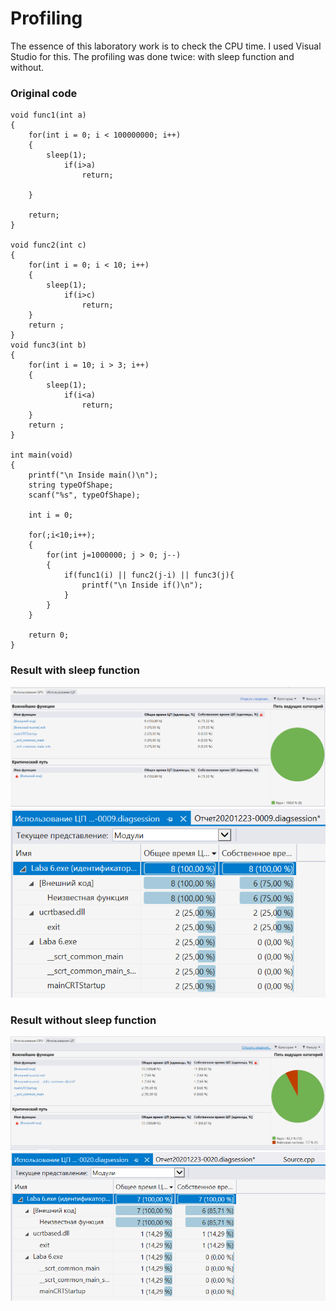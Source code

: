 # Profiling
The essence of this laboratory work is to check the CPU time. I used Visual Studio for this. The profiling was done twice: with sleep function and without. 
### Original code 

```
void func1(int a)
{
    for(int i = 0; i < 100000000; i++)
	{
		sleep(1);
			if(i>a)
				return;
		
	}

    return;
}

void func2(int c)
{
    for(int i = 0; i < 10; i++)
	{
		sleep(1);
			if(i>c)
				return;
	}
    return ;
}
void func3(int b)
{
    for(int i = 10; i > 3; i++)
	{
		sleep(1);
			if(i<a)
				return;
	}
    return ;
}

int main(void)
{
    printf("\n Inside main()\n");
	string typeOfShape;
	scanf("%s", typeOfShape);
	
    int i = 0;

    for(;i<10;i++);
	{
		for(int j=1000000; j > 0; j--)
		{
			if(func1(i) || func2(j-i) || func3(j){
				printf("\n Inside if()\n");
			}
		}
	}

    return 0;
}
```
### Result with sleep function
 ![alt text](picture/result_sleep.jpg "Code_after")​
  ![alt text](picture/cpu_sleep.jpg "Code_after")​
### Result without sleep function 
 ![alt text](picture/result_without_sleep.jpg "Code_after")​
 ![alt text](picture/cpu_without_sleep.jpg "Code_after")​
